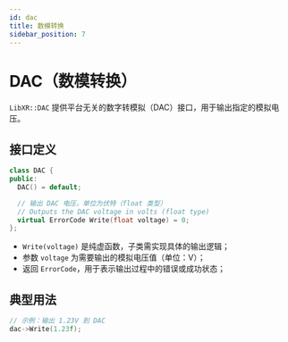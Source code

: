 ```yaml
---
id: dac
title: 数模转换
sidebar_position: 7
---
```


# DAC（数模转换）

`LibXR::DAC` 提供平台无关的数字转模拟（DAC）接口，用于输出指定的模拟电压。

## 接口定义

```cpp
class DAC {
public:
  DAC() = default;

  // 输出 DAC 电压，单位为伏特（float 类型）
  // Outputs the DAC voltage in volts (float type)
  virtual ErrorCode Write(float voltage) = 0;
};
```

- `Write(voltage)` 是纯虚函数，子类需实现具体的输出逻辑；
- 参数 `voltage` 为需要输出的模拟电压值（单位：V）；
- 返回 `ErrorCode`，用于表示输出过程中的错误或成功状态；

## 典型用法

```cpp
// 示例：输出 1.23V 到 DAC
dac->Write(1.23f);
```
